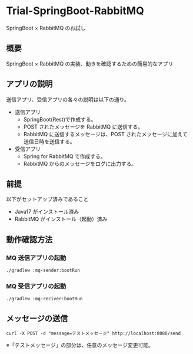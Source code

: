 # Trial-SpringBoot-RabbitMQ

SpringBoot × RabbitMQ のお試し

## 概要

SpringBoot × RabbitMQ の実装、動きを確認するための簡易的なアプリ

## アプリの説明

送信アプリ、受信アプリの各々の説明は以下の通り。

- 送信アプリ
  - SpringBoot(Rest)で作成する。
  - POST されたメッセージを RabbitMQ に送信する。
  - RabbitMQ に送信するメッセージは、POST されたメッセージに加えて送信日時を送信する。
- 受信アプリ
  - Spring for RabbitMQ で作成する。
  - RabbitMQ からのメッセージをログに出力する。

## 前提

以下がセットアップ済みであること

- Java17 がインストール済み
- RabbitMQ がインストール（起動）済み

## 動作確認方法

### MQ 送信アプリの起動

```
./gradlew :mq-sender:bootRun
```

### MQ 受信アプリの起動

```
./gradlew :mq-reciver:bootRun
```

## メッセージの送信

```
curl -X POST -d "message=テストメッセージ" http://localhost:8080/send
```

※「テストメッセージ」の部分は、任意のメッセージ変更可能。
